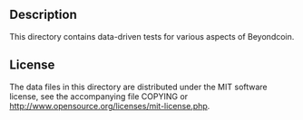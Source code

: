 Description
------------

This directory contains data-driven tests for various aspects of Beyondcoin.

License
--------

The data files in this directory are distributed under the MIT software
license, see the accompanying file COPYING or
http://www.opensource.org/licenses/mit-license.php.

